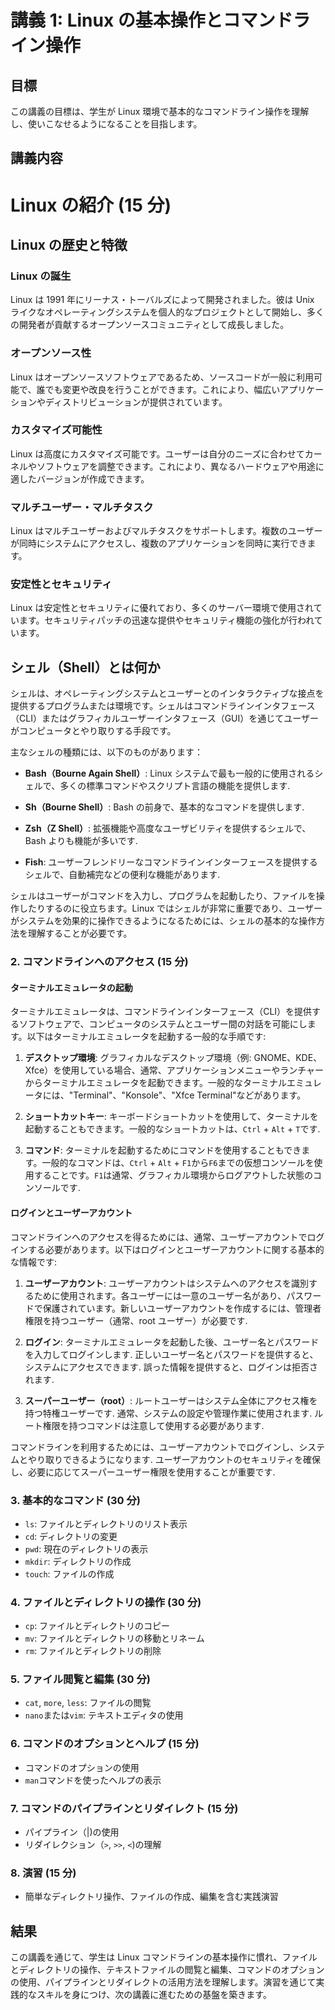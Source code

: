 # 講義 1: Linux の基本操作とコマンドライン操作

## 目標

この講義の目標は、学生が Linux 環境で基本的なコマンドライン操作を理解し、使いこなせるようになることを目指します。

## 講義内容

# Linux の紹介 (15 分)

## Linux の歴史と特徴

### Linux の誕生

Linux は 1991 年にリーナス・トーバルズによって開発されました。彼は Unix ライクなオペレーティングシステムを個人的なプロジェクトとして開始し、多くの開発者が貢献するオープンソースコミュニティとして成長しました。

### オープンソース性

Linux はオープンソースソフトウェアであるため、ソースコードが一般に利用可能で、誰でも変更や改良を行うことができます。これにより、幅広いアプリケーションやディストリビューションが提供されています。

### カスタマイズ可能性

Linux は高度にカスタマイズ可能です。ユーザーは自分のニーズに合わせてカーネルやソフトウェアを調整できます。これにより、異なるハードウェアや用途に適したバージョンが作成できます。

### マルチユーザー・マルチタスク

Linux はマルチユーザーおよびマルチタスクをサポートします。複数のユーザーが同時にシステムにアクセスし、複数のアプリケーションを同時に実行できます。

### 安定性とセキュリティ

Linux は安定性とセキュリティに優れており、多くのサーバー環境で使用されています。セキュリティパッチの迅速な提供やセキュリティ機能の強化が行われています。

## シェル（Shell）とは何か

シェルは、オペレーティングシステムとユーザーとのインタラクティブな接点を提供するプログラムまたは環境です。シェルはコマンドラインインタフェース（CLI）またはグラフィカルユーザーインタフェース（GUI）を通じてユーザーがコンピュータとやり取りする手段です。

主なシェルの種類には、以下のものがあります：

- **Bash（Bourne Again Shell）**: Linux システムで最も一般的に使用されるシェルで、多くの標準コマンドやスクリプト言語の機能を提供します.

- **Sh（Bourne Shell）**: Bash の前身で、基本的なコマンドを提供します.

- **Zsh（Z Shell）**: 拡張機能や高度なユーザビリティを提供するシェルで、Bash よりも機能が多いです.

- **Fish**: ユーザーフレンドリーなコマンドラインインターフェースを提供するシェルで、自動補完などの便利な機能があります.

シェルはユーザーがコマンドを入力し、プログラムを起動したり、ファイルを操作したりするのに役立ちます。Linux ではシェルが非常に重要であり、ユーザーがシステムを効果的に操作できるようになるためには、シェルの基本的な操作方法を理解することが必要です。

### 2. コマンドラインへのアクセス (15 分)

#### ターミナルエミュレータの起動

ターミナルエミュレータは、コマンドラインインターフェース（CLI）を提供するソフトウェアで、コンピュータのシステムとユーザー間の対話を可能にします。以下はターミナルエミュレータを起動する一般的な手順です:

1. **デスクトップ環境**: グラフィカルなデスクトップ環境（例: GNOME、KDE、Xfce）を使用している場合、通常、アプリケーションメニューやランチャーからターミナルエミュレータを起動できます。一般的なターミナルエミュレータには、"Terminal"、"Konsole"、"Xfce Terminal"などがあります。

2. **ショートカットキー**: キーボードショートカットを使用して、ターミナルを起動することもできます。一般的なショートカットは、`Ctrl` + `Alt` + `T`です.

3. **コマンド**: ターミナルを起動するためにコマンドを使用することもできます。一般的なコマンドは、`Ctrl` + `Alt` + `F1`から`F6`までの仮想コンソールを使用することです。`F1`は通常、グラフィカル環境からログアウトした状態のコンソールです.

#### ログインとユーザーアカウント

コマンドラインへのアクセスを得るためには、通常、ユーザーアカウントでログインする必要があります。以下はログインとユーザーアカウントに関する基本的な情報です:

1. **ユーザーアカウント**: ユーザーアカウントはシステムへのアクセスを識別するために使用されます。各ユーザーには一意のユーザー名があり、パスワードで保護されています。新しいユーザーアカウントを作成するには、管理者権限を持つユーザー（通常、root ユーザー）が必要です.

2. **ログイン**: ターミナルエミュレータを起動した後、ユーザー名とパスワードを入力してログインします. 正しいユーザー名とパスワードを提供すると、システムにアクセスできます. 誤った情報を提供すると、ログインは拒否されます.

3. **スーパーユーザー（root）**: ルートユーザーはシステム全体にアクセス権を持つ特権ユーザーです. 通常、システムの設定や管理作業に使用されます. ルート権限を持つコマンドは注意して使用する必要があります.

コマンドラインを利用するためには、ユーザーアカウントでログインし、システムとやり取りできるようになります. ユーザーアカウントのセキュリティを確保し、必要に応じてスーパーユーザー権限を使用することが重要です.

### 3. 基本的なコマンド (30 分)

- `ls`: ファイルとディレクトリのリスト表示
- `cd`: ディレクトリの変更
- `pwd`: 現在のディレクトリの表示
- `mkdir`: ディレクトリの作成
- `touch`: ファイルの作成

### 4. ファイルとディレクトリの操作 (30 分)

- `cp`: ファイルとディレクトリのコピー
- `mv`: ファイルとディレクトリの移動とリネーム
- `rm`: ファイルとディレクトリの削除

### 5. ファイル閲覧と編集 (30 分)

- `cat`, `more`, `less`: ファイルの閲覧
- `nano`または`vim`: テキストエディタの使用

### 6. コマンドのオプションとヘルプ (15 分)

- コマンドのオプションの使用
- `man`コマンドを使ったヘルプの表示

### 7. コマンドのパイプラインとリダイレクト (15 分)

- パイプライン（|)の使用
- リダイレクション（`>`, `>>`, `<`)の理解

### 8. 演習 (15 分)

- 簡単なディレクトリ操作、ファイルの作成、編集を含む実践演習

## 結果

この講義を通じて、学生は Linux コマンドラインの基本操作に慣れ、ファイルとディレクトリの操作、テキストファイルの閲覧と編集、コマンドのオプションの使用、パイプラインとリダイレクトの活用方法を理解します。演習を通じて実践的なスキルを身につけ、次の講義に進むための基盤を築きます。
